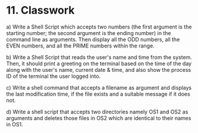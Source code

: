 <h1>11. Classwork</h1>

a) Write a Shell Script which accepts two numbers (the first argument is the starting number; the second argument is the ending number) in the command line as arguments. Then display all the ODD numbers, all the EVEN numbers, and all the PRIME numbers within the range.

b) Write a Shell Script that reads the user's name and time from the system. Then, it should print a greeting on the terminal based on the time of the day along with the user's name, current date & time, and also show the process ID of the terminal the user logged into.

c) Write a shell command that accepts a filename as argument and displays the last modification time, if the file exists and a suitable message if it does not.

d) Write a shell script that accepts two directories namely OS1 and OS2 as arguments and deletes those files in OS2 which are identical to their names in OS1.


